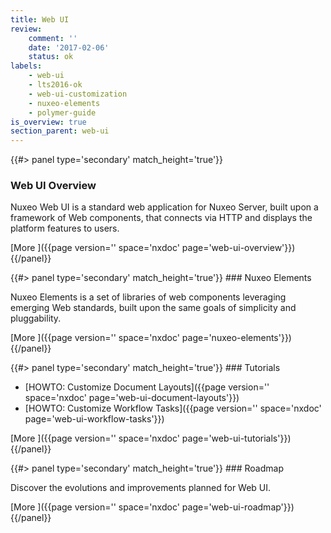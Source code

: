 ```yaml
---
title: Web UI
review:
    comment: ''
    date: '2017-02-06'
    status: ok
labels:
    - web-ui
    - lts2016-ok
    - web-ui-customization
    - nuxeo-elements
    - polymer-guide
is_overview: true
section_parent: web-ui
---
```

<div class="row" data-equalizer data-equalize-on="medium">
<div class="column medium-6">
{{#> panel type='secondary' match_height='true'}}

### Web UI Overview

Nuxeo Web UI is a standard web application for Nuxeo Server, built upon a framework of Web components, that connects via HTTP and displays the platform features to users.

[More&nbsp;<i class="fa fa-long-arrow-right" aria-hidden="true"></i>]({{page version='' space='nxdoc' page='web-ui-overview'}})
{{/panel}}
</div>

<div class="column medium-6">
{{#> panel type='secondary' match_height='true'}}
### Nuxeo Elements

Nuxeo Elements is a set of libraries of web components leveraging emerging Web standards, built upon the same goals
of simplicity and pluggability.

[More&nbsp;<i class="fa fa-long-arrow-right" aria-hidden="true"></i>]({{page version='' space='nxdoc' page='nuxeo-elements'}})
{{/panel}}
</div>

</div>

<div class="row" data-equalizer data-equalize-on="medium">

<div class="column medium-6">
{{#> panel type='secondary' match_height='true'}}
### Tutorials

- [HOWTO: Customize Document Layouts]({{page version='' space='nxdoc' page='web-ui-document-layouts'}})
- [HOWTO: Customize Workflow Tasks]({{page version='' space='nxdoc' page='web-ui-workflow-tasks'}})

[More&nbsp;<i class="fa fa-long-arrow-right" aria-hidden="true"></i>]({{page version='' space='nxdoc' page='web-ui-tutorials'}})
{{/panel}}
</div>

<div class="column medium-6">
{{#> panel type='secondary' match_height='true'}}
### Roadmap

Discover the evolutions and improvements planned for Web UI.

[More&nbsp;<i class="fa fa-long-arrow-right" aria-hidden="true"></i>]({{page version='' space='nxdoc' page='web-ui-roadmap'}})
{{/panel}}
</div>

</div>
